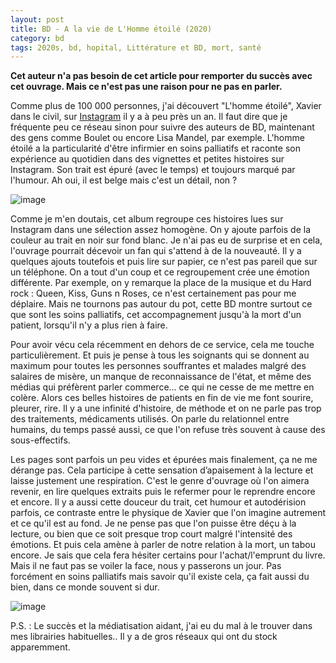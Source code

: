 ```yaml
---
layout: post
title: BD - A la vie de L'Homme étoilé (2020)
category: bd
tags: 2020s, bd, hopital, Littérature et BD, mort, santé
---
```

**Cet auteur n'a pas besoin de cet article pour remporter du succès avec cet ouvrage. Mais ce n'est pas une raison pour ne pas en parler.**

Comme plus de 100 000 personnes, j'ai découvert "L'homme étoilé", Xavier dans le civil, sur <a href="https://www.instagram.com/l.homme.etoile/?hl=fr">Instagram</a> il y a à peu près un an. Il faut dire que je fréquente peu ce réseau sinon pour suivre des auteurs de BD, maintenant des gens comme Boulet ou encore Lisa Mandel, par exemple. L'homme étoilé a la particularité d'être infirmier en soins palliatifs et raconte son expérience au quotidien dans des vignettes et petites histoires sur Instagram. Son trait est épuré (avec le temps) et toujours marqué par l'humour. Ah oui, il est belge mais c'est un détail, non ?

![image](https://cheziceman.files.wordpress.com/2020/01/alavie2.jpeg)

Comme je m'en doutais, cet album regroupe ces histoires lues sur Instagram dans une sélection assez homogène. On y ajoute parfois de la couleur au trait en noir sur fond blanc. Je n'ai pas eu de surprise et en cela, l'ouvrage pourrait décevoir un fan qui s'attend à de la nouveauté. Il y a quelques ajouts toutefois et puis lire sur papier, ce n'est pas pareil que sur un téléphone. On a tout d'un coup et ce regroupement crée une émotion différente. Par exemple, on y remarque la place de la musique et du Hard rock : Queen, Kiss, Guns n Roses, ce n'est certainement pas pour me déplaire. Mais ne tournons pas autour du pot, cette BD montre surtout ce que sont les soins palliatifs, cet accompagnement jusqu'à la mort d'un patient, lorsqu'il n'y a plus rien à faire.

Pour avoir vécu cela récemment en dehors de ce service, cela me touche particulièrement. Et puis je pense à tous les soignants qui se donnent au maximum pour toutes les personnes souffrantes et malades malgré des salaires de misère, un manque de reconnaissance de l'état, et même des médias qui préfèrent parler commerce... ce qui ne cesse de me mettre en colère. Alors ces belles histoires de patients en fin de vie me font sourire, pleurer, rire. Il y a une infinité d'histoire, de méthode et on ne parle pas trop des traitements, médicaments utilisés. On parle du relationnel entre humains, du temps passé aussi, ce que l'on refuse très souvent à cause des sous-effectifs. 

Les pages sont parfois un peu vides et épurées mais finalement, ça ne me dérange pas. Cela participe à cette sensation d’apaisement à la lecture et laisse justement une respiration. C'est le genre d'ouvrage où l'on aimera revenir, en lire quelques extraits puis le refermer pour le reprendre encore et encore. Il y a aussi cette douceur du trait, cet humour et autodérision parfois, ce contraste entre le physique de Xavier que l'on imagine autrement et ce qu'il est au fond. Je ne pense pas que l'on puisse être déçu à la lecture, ou bien que ce soit presque trop court malgré l'intensité des émotions. Et puis cela amène à parler de notre relation à la mort, un tabou encore. Je sais que cela fera hésiter certains pour l'achat/l'emprunt du livre. Mais il ne faut pas se voiler la face, nous y passerons un jour. Pas forcément en soins palliatifs mais savoir qu'il existe cela, ça fait aussi du bien, dans ce monde souvent si dur. 

![image](https://cheziceman.files.wordpress.com/2020/01/alavie.jpeg)

P.S. : Le succès et la médiatisation aidant, j'ai eu du mal à le trouver dans mes librairies habituelles.. Il y a de gros réseaux qui ont du stock apparemment.
